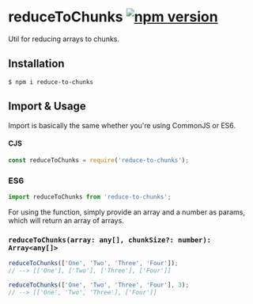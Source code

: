 # reduceToChunks [![npm version](https://badge.fury.io/js/reduceToChunks.svg)](https://badge.fury.io/js/reduceToChunks)
Util for reducing arrays to chunks.

## Installation
```
$ npm i reduce-to-chunks
```

## Import & Usage
Import is basically the same whether you're using CommonJS or ES6.
#### CJS
```js
const reduceToChunks = require('reduce-to-chunks');
```
### ES6
```js
import reduceToChunks from 'reduce-to-chunks';
```
For using the function, simply provide an array and a number as params, which will return an array of arrays.
### `reduceToChunks(array: any[], chunkSize?: number): Array<any[]>`
```js
reduceToChunks(['One', 'Two', 'Three', 'Four']);
// --> [['One'], ['Two'], ['Three'], ['Four']]

reduceToChunks(['One', 'Two', 'Three', 'Four'], 3);
// --> [['One', 'Two', 'Three'], ['Four']]
```
